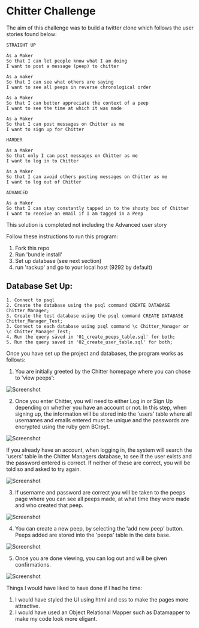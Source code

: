 Chitter Challenge
=================

The aim of this challenge was to build a twitter clone which follows the user stories found below:


```
STRAIGHT UP

As a Maker
So that I can let people know what I am doing  
I want to post a message (peep) to chitter

As a maker
So that I can see what others are saying  
I want to see all peeps in reverse chronological order

As a Maker
So that I can better appreciate the context of a peep
I want to see the time at which it was made

As a Maker
So that I can post messages on Chitter as me
I want to sign up for Chitter

HARDER

As a Maker
So that only I can post messages on Chitter as me
I want to log in to Chitter

As a Maker
So that I can avoid others posting messages on Chitter as me
I want to log out of Chitter

ADVANCED

As a Maker
So that I can stay constantly tapped in to the shouty box of Chitter
I want to receive an email if I am tagged in a Peep

```

This solution is completed not including the Advanced user story

Follow these instructions to run this program:

1. Fork this repo
2. Run 'bundle install'
3. Set up database (see next section)
4. run 'rackup' and go to your local host (9292 by default)


Database Set Up:
------
```
1. Connect to psql
2. Create the database using the psql command CREATE DATABASE Chitter_Manager;
3. Create the test database using the psql command CREATE DATABASE Chitter_Manager_Test;
3. Connect to each database using psql command \c Chitter_Manager or \c Chitter_Manager_Test;
4. Run the query saved in '01_create_peeps_table.sql' for both;
5. Run the query saved in '02_create_user_table.sql' for both;
```
Once you have set up the project and databases, the program works as follows:

1. You are initially greeted by the Chitter homepage where you can chose to 'view peeps':

![Screenshot](https://i.imgur.com/IQjofUA.png)

2. Once you enter Chitter, you will need to either Log in or Sign Up depending on whether you have an account or not. In this step, when signing up, the information will be stored into the 'users' table where all usernames and emails entered must be unique and the passwords are  encrypted using the ruby gem BCrpyt.

![Screenshot](https://i.imgur.com/orlAH5G.png)

If you already have an account, when logging in, the system will search the 'users' table in the Chitter Managers database, to see if the user exists and the password entered is correct. If neither of these are correct, you will be told so and asked to try again.

![Screenshot](https://i.imgur.com/PANtfYb.png)

3. If username and password are correct you will be taken to the peeps page where you can see all peeps made, at what time they were made and who created that peep.

![Screenshot](https://i.imgur.com/FB6lF0l.png)

4. You can create a new peep, by selecting the 'add new peep' button. Peeps added are stored into the 'peeps' table in the data base.

![Screenshot](https://i.imgur.com/VWFKv8U.png)

5. Once you are done viewing, you can log out and will be given confirmations.

![Screenshot](https://i.imgur.com/H4AlN1y.png) 


Things I would have liked to have done if I had he time:

1. I would have styled the UI using html and css to make the pages more attractive.
2. I would have used an Object Relational Mapper such as Datamapper to make my code look more eligant.
